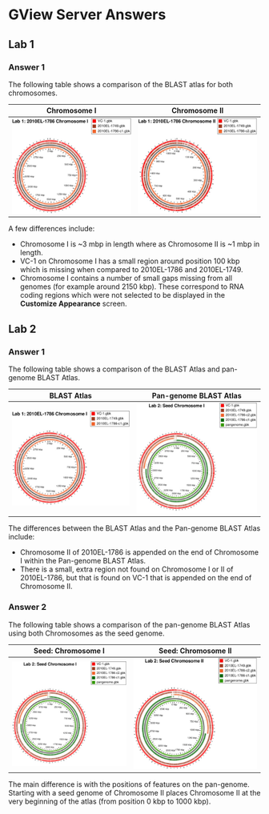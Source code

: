 GView Server Answers
====================

Lab 1
-----

### Answer 1

The following table shows a comparison of the BLAST atlas for both chromosomes.

| Chromosome I                 | Chromosome II                |
|:----------------------------:|:----------------------------:|
| ![lab1a-atlas][lab1-atlas-1] | ![lab1b-atlas][lab1-atlas-2] |

A few differences include:

* Chromosome I is ~3 mbp in length where as Chromosome II is ~1 mbp in length.
* VC-1 on Chromosome I has a small region around position 100 kbp which is missing when compared to 2010EL-1786 and 2010EL-1749.
* Chromosome I contains a number of small gaps missing from all genomes (for example around 2150 kbp).  These correspond to RNA coding regions which were not selected to be displayed in the **Customize Appearance** screen.

Lab 2
-----

### Answer 1

The following table shows a comparison of the BLAST Atlas and pan-genome BLAST Atlas.

| BLAST Atlas                  | Pan-genome BLAST Atlas     |
|:----------------------------:|:--------------------------:|
| ![blast atlas][lab1-atlas-1] | ![pan atlas][lab2-atlas-1] |

The differences between the BLAST Atlas and the Pan-genome BLAST Atlas include:

* Chromosome II of 2010EL-1786 is appended on the end of Chromosome I within the Pan-genome BLAST Atlas.
* There is a small, extra region not found on Chromosome I or II of 2010EL-1786, but that is found on VC-1 that is appended on the end of Chromosome II.

### Answer 2

The following table shows a comparison of the pan-genome BLAST Atlas using both Chromosomes as the seed genome.

| Seed: Chromosome I             | Seed: Chromosome II            |
|:------------------------------:|:------------------------------:|
| ![lab2-atlas-c1][lab2-atlas-1] | ![lab2-atlas-c2][lab2-atlas-2] |

The main difference is with the positions of features on the pan-genome.  Starting with a seed genome of Chromosome II places Chromosome II at the very beginning of the atlas (from position 0 kbp to 1000 kbp).

[lab1-atlas-1]: images/lab1a-atlas.jpg
[lab1-atlas-2]: images/lab1b-atlas.jpg
[lab2-atlas-1]: images/lab2-atlas.jpg
[lab2-atlas-2]: images/lab2-atlas-c2.jpg
